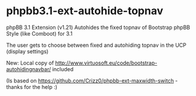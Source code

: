 # phpbb3.1-ext-autohide-topnav

phpBB 3.1 Extension (v1.21)
Autohides the fixed topnav of Bootstrap phpBB Style (like Comboot) for 3.1 

The user gets to choose between fixed and autohiding topnav in the UCP (display settings)

New: Local copy of http://www.virtuosoft.eu/code/bootstrap-autohidingnavbar/ included

(Is based on https://github.com/Crizz0/phpbb-ext-maxwidth-switch - thanks for the help :) 
